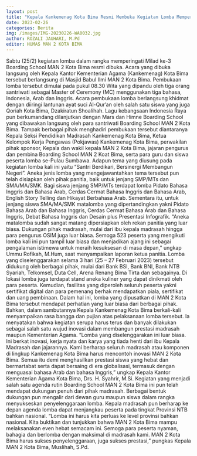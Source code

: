 ```yaml
---
layout: post
title: "Kepala Kankemenag Kota Bima Resmi Membuka Kegiatan Lomba Memperingati Milad Boarding School MAN 2 Kota Bima"
date: 2023-02-26
categories: Berita
img: /images/IMG-20230226-WA0032.jpg
author: ROZALI JAUHARI, M.Pd
editor: HUMAS MAN 2 KOTA BIMA
---
```

Sabtu (25/2) kegiatan lomba dalam rangka memperingati Milad ke-3 Boarding School MAN 2 Kota Bima resmi dibuka. Acara yang dibuka langsung oleh Kepala Kantor Kementerian Agama (Kankemenag) Kota Bima tersebut berlangsung di Masjid Babul Ilmi MAN 2 Kota Bima. Pembukaan lomba tersebut dimulai pada pukul 08.30 Wita yang dipandu oleh tiga orang santriwati sebagai Master of Ceremony (MC) menggunakan tiga bahasa, Indonesia, Arab dan Inggris. 
Acara pembukaan lomba berlangsung khidmat dengan diiringi lantunan ayat suci Al-Qur’an oleh salah satu siswa yang juga Qoriah Kota Bima, Dzakiratun Shoalihah. Lagu kebangsaan Indonesia Raya pun berkumandang dilanjutkan dengan Mars dan Himne Boarding School yang dibawakan langsung oleh para santriwati Boarding School MAN 2 Kota Bima.
Tampak berbagai pihak menghadiri pembukaan tersebut diantaranya Kepala Seksi Pendidikan Madrasah Kankemenag Kota Bima, Ketua Kelompok Kerja Pengawas (Pokjawas) Kankemenag Kota Bima, perwakilan pihak sponsor, Kepala dan wakil kepala MAN 2 Kota Bima, jajaran pengurus dan pembina Boarding School MAN 2 Koat Bima, serta para guru dan siswa peserta lomba se-Pulau Sumbawa.
Adapun tema yang diusung pada kegiatan lomba kali ini yaitu “Santri Berdikari, Bersinergi Membangun Negeri”. Aneka jenis lomba yang mengejawantahkan tema tersebut pun telah disiapkan oleh pihak panitia, baik untuk jenjang SMP/MTs dan SMA/MA/SMK. Bagi siswa jenjang SMP/MTs terdapat lomba Pidato Bahasa Inggris dan Bahasa Arab, Cerdas Cermat Bahasa Inggris dan Bahasa Arab, English Story Telling dan Hikayat Berbahasa Arab. Sementara itu, untuk jenjang siswa SMA/MA/SMK matalomba yang dipertandingkan yakni Pidato Bahasa Arab dan Bahasa Inggris, Cerdas Cermat Bahasa Arab dan Bahasa Inggris, Debat Bahasa Inggris dan Desain plus Presentasi Infografik.
“Aneka matalomba sudah sangat matang dipersiapkan oleh rekan panitia yang luar biasa. Dukungan pihak madrasah, mulai dari ibu kepala madrasah hingga para pengurus OSIM juga luar biasa. Semoga 523 peserta yang mengikuti lomba kali ini pun tampil luar biasa dan menjadikan ajang ini sebagai pengalaman istimewa untuk meraih kesuksesan di masa depan,” ungkap Ummu Rofikah, M.Hum, saat menyampaikan laporan ketua panitia.
Lomba yang diselenggarakan selama 3 hari (25 – 27 Februari 2023) tersebut didukung oleh berbagai pihak, mulai dari Bank BSI, Bank BNI, Bank NTB Syariah, Telkomsel, Duta Cell, Arena Renang Bima Tirta dan sebagainya. Di lokasi lomba juga terdapat stand aneka kuliner yang dapat dinikmati oleh para peserta. Kemudian, fasilitas yang diperoleh seluruh peserta yakni sertifikat digital dan para pemenang berhak mendapatkan piala, sertifikat dan uang pembinaan.
Dalam hal ini, lomba yang dipusatkan di MAN 2 Kota Bima tersebut mendapat perhatian yang luar biasa dari berbagai pihak. Bahkan, dalam sambutannya Kepala Kankemenag Kota Bima berkali-kali menyampaikan rasa bangga dan pujian atas pelaksanaan lomba tersebut. Ia menyatakan bahwa kegiatan serupa harus terus dan banyak dilakukan sebagai salah satu wujud inovasi dalam membangun prestasi madrasah maupun Kementerian Agama.
“Lomba yang diselenggarakan ini luar biasa. Ini berkat inovasi, kerja nyata dan karya yang tiada henti dari ibu Kepala Madrasah dan jajarannya. Kami berharap seluruh madrasah atau komponen di lingkup Kankemenag Kota Bima harus mencontoh inovasi MAN 2 Kota Bima. Semua itu demi menghasilkan prestasi siswa yang hebat dan bermartabat serta dapat bersaing di era globalisasi, termasuk dengan menguasai bahasa Arab dan bahasa Inggris,” ungkap Kepala Kantor Kementerian Agama Kota Bima, Drs. H. Syahrir, M.Si.
Kegiatan yang menjadi salah satu agenda rutin Boarding School MAN 2 Kota Bima ini pun telah mendapat dukungan penuh dari pihak madrasah. Berbagai bentuk dukungan pun mengalir dari dewan guru maupun siswa dalam rangka menyukseskan penyelenggaraan lomba. Kepala madrasah pun berharap ke depan agenda lomba dapat menjangkau peserta pada tingkat Provinsi NTB bahkan nasional.
“Lomba ini harus kita perluas ke level provinsi bahkan nasional. Kita buktikan dan tunjukkan bahwa MAN 2 Kota Bima mampu melaksanakan even hebat semacam ini. Semoga para peserta nyaman, bahagia dan berlomba dengan maksimal di madrasah kami. MAN 2 Kota Bima harus sukses penyelenggaraan, juga sukses prestasi,” pungkas Kepala MAN 2 Kota Bima, Muslihah, S.Pd.

